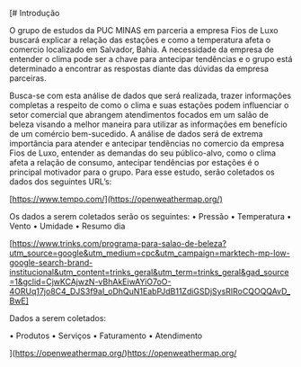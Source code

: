 [# Introdução

O grupo de estudos da PUC MINAS em parceria a empresa Fios de Luxo buscará explicar a relação das estações e como a temperatura afeta o comercio localizado em Salvador, Bahia. A necessidade da empresa de entender o clima pode ser a chave para antecipar tendências e o grupo está determinado a encontrar as respostas diante das dúvidas da empresa parceiras.

Busca-se com esta análise de dados que será realizada, trazer informações completas a respeito de como o clima e suas estações podem influenciar o setor comercial que abrangem atendimentos focados em um salão de beleza visando a melhor maneira para utilizar as informações em benefício de um comércio bem-sucedido.
A análise de dados será de extrema importância para atender e antecipar tendências no comercio da empresa Fios de Luxo, entender as demandas do seu público-alvo, como o clima afeta a relação de consumo, antecipar tendências por estações é o principal motivador para o grupo.
Para esse estudo, serão coletados os dados dos seguintes
URL’s:



[https://www.tempo.com/](https://openweathermap.org/)

Os dados a serem coletados serão os seguintes:
•	Pressão
•	Temperatura
•	Vento
•	Umidade
•	Resumo dia

[https://www.trinks.com/programa-para-salao-de-beleza?utm_source=google&utm_medium=cpc&utm_campaign=marktech-mp-low-google-search-brand-institucional&utm_content=trinks_geral&utm_term=trinks_geral&gad_source=1&gclid=CjwKCAjwzN-vBhAkEiwAYiO7oO-4ORUq17jo8C4_DJS3f9aI_oDhQuN1EabPJdB11ZdiGSDjSysRIRoCQOQQAvD_BwE]

Dados a serem coletados:

• Produtos
• Serviços
• Faturamento
• Atendimento

](https://openweathermap.org/)https://openweathermap.org/
